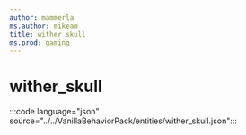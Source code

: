 ```yaml
---
author: mammerla
ms.author: mikeam
title: wither_skull 
ms.prod: gaming
---
```


# wither_skull

:::code language="json" source="../../VanillaBehaviorPack/entities/wither_skull.json":::